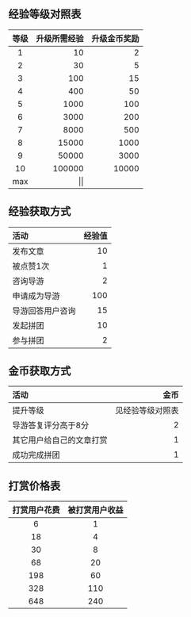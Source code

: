 ## 经验等级对照表

|等级|升级所需经验|升级金币奖励|
|:---:|---:|---:|
|1|10|2|
|2|30|5|
|3|100|15|
|4|400|50|
|5|1000|100|
|6|3000|200|
|7|8000|500|
|8|15000|1000|
|9|50000|3000|
|10|100000|10000|
|max|\|\|

## 经验获取方式

|活动|经验值|
|:---|---:|
|发布文章|10|
|被点赞1次|1|
|咨询导游|2|
|申请成为导游|100|
|导游回答用户咨询|15|
|发起拼团|10|
|参与拼团|2|

## 金币获取方式

|活动|金币|
|:---|---:|
|提升等级|见经验等级对照表|
|导游答复评分高于8分|2|
|其它用户给自己的文章打赏|1|
|成功完成拼团|1|

## 打赏价格表

|打赏用户花费|被打赏用户收益|
|:---:|:---:|
|6|1|
|18|4|
|30|8|
|68|20|
|198|60|
|328|110|
|648|240|